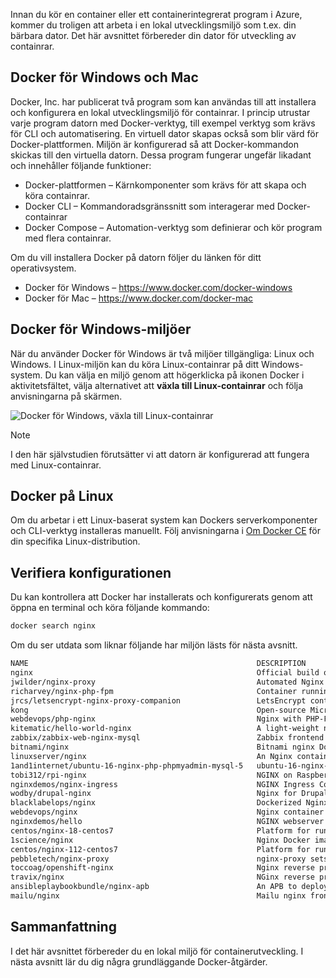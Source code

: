 Innan du kör en container eller ett containerintegrerat program i Azure, kommer du troligen att arbeta i en lokal utvecklingsmiljö som t.ex. din bärbara dator. Det här avsnittet förbereder din dator för utveckling av containrar.

## <a name="docker-for-windows-and-mac"></a>Docker för Windows och Mac

Docker, Inc. har publicerat två program som kan användas till att installera och konfigurera en lokal utvecklingsmiljö för containrar. I princip utrustar varje program datorn med Docker-verktyg, till exempel verktyg som krävs för CLI och automatisering. En virtuell dator skapas också som blir värd för Docker-plattformen. Miljön är konfigurerad så att Docker-kommandon skickas till den virtuella datorn. Dessa program fungerar ungefär likadant och innehåller följande funktioner:

- Docker-plattformen – Kärnkomponenter som krävs för att skapa och köra containrar.
- Docker CLI – Kommandoradsgränssnitt som interagerar med Docker-containrar
- Docker Compose – Automation-verktyg som definierar och kör program med flera containrar.

Om du vill installera Docker på datorn följer du länken för ditt operativsystem.

- Docker för Windows – https://www.docker.com/docker-windows
- Docker för Mac – https://www.docker.com/docker-mac

## <a name="docker-for-windows-environments"></a>Docker för Windows-miljöer

När du använder Docker för Windows är två miljöer tillgängliga: Linux och Windows. I Linux-miljön kan du köra Linux-containrar på ditt Windows-system. Du kan välja en miljö genom att högerklicka på ikonen Docker i aktivitetsfältet, välja alternativet att **växla till Linux-containrar** och följa anvisningarna på skärmen.

![Docker för Windows, växla till Linux-containrar](../media-draft/2-docker-linux.png)

> [!NOTE]
> I den här självstudien förutsätter vi att datorn är konfigurerad att fungera med Linux-containrar.

## <a name="docker-on-linux"></a>Docker på Linux

Om du arbetar i ett Linux-baserat system kan Dockers serverkomponenter och CLI-verktyg installeras manuellt. Följ anvisningarna i [Om Docker CE](https://docs.docker.com/install/#server) för din specifika Linux-distribution.

## <a name="validate-configuration"></a>Verifiera konfigurationen

Du kan kontrollera att Docker har installerats och konfigurerats genom att öppna en terminal och köra följande kommando:

```bash
docker search nginx
```

Om du ser utdata som liknar följande har miljön lästs för nästa avsnitt.

```bash
NAME                                                   DESCRIPTION                                     STARS               OFFICIAL            AUTOMATED
nginx                                                  Official build of Nginx.                        9034                [OK]
jwilder/nginx-proxy                                    Automated Nginx reverse proxy for docker con…   1362                                    [OK]
richarvey/nginx-php-fpm                                Container running Nginx + PHP-FPM capable of…   589                                     [OK]
jrcs/letsencrypt-nginx-proxy-companion                 LetsEncrypt container to use with nginx as p…   390                                     [OK]
kong                                                   Open-source Microservice & API Management la…   204                 [OK]
webdevops/php-nginx                                    Nginx with PHP-FPM                              106                                     [OK]
kitematic/hello-world-nginx                            A light-weight nginx container that demonstr…   102
zabbix/zabbix-web-nginx-mysql                          Zabbix frontend based on Nginx web-server wi…   59                                      [OK]
bitnami/nginx                                          Bitnami nginx Docker Image                      54                                      [OK]
linuxserver/nginx                                      An Nginx container, brought to you by LinuxS…   37
1and1internet/ubuntu-16-nginx-php-phpmyadmin-mysql-5   ubuntu-16-nginx-php-phpmyadmin-mysql-5          36                                      [OK]
tobi312/rpi-nginx                                      NGINX on Raspberry Pi / armhf                   20                                      [OK]
nginxdemos/nginx-ingress                               NGINX Ingress Controller for Kubernetes . Th…   11
wodby/drupal-nginx                                     Nginx for Drupal container image                9                                       [OK]
blacklabelops/nginx                                    Dockerized Nginx Reverse Proxy Server.          9                                       [OK]
webdevops/nginx                                        Nginx container                                 8                                       [OK]
nginxdemos/hello                                       NGINX webserver that serves a simple page co…   7                                       [OK]
centos/nginx-18-centos7                                Platform for running nginx 1.8 or building n…   6
1science/nginx                                         Nginx Docker images that include Consul Temp…   4                                       [OK]
centos/nginx-112-centos7                               Platform for running nginx 1.12 or building …   3
pebbletech/nginx-proxy                                 nginx-proxy sets up a container running ngin…   2                                       [OK]
toccoag/openshift-nginx                                Nginx reverse proxy for Nice running on same…   1                                       [OK]
travix/nginx                                           NGinx reverse proxy                             1                                       [OK]
ansibleplaybookbundle/nginx-apb                        An APB to deploy NGINX                          0                                       [OK]
mailu/nginx                                            Mailu nginx frontend                            0                                       [OK]
```

## <a name="summary"></a>Sammanfattning

I det här avsnittet förbereder du en lokal miljö för containerutveckling. I nästa avsnitt lär du dig några grundläggande Docker-åtgärder.
